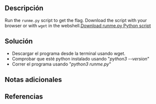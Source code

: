 ## Descripción
Run the `runme.py` script to get the flag. Download the script with your browser or with `wget` in the webshell.[Download runme.py Python script](https://artifacts.picoctf.net/c/34/runme.py)
## Solución
- Descargar el programa desde la terminal usando wget.
- Comprobar que esté python instalado usando "*python3 --version*"
- Correr el programa usando "*python3 runme.py*"
## Notas adicionales
## Referencias